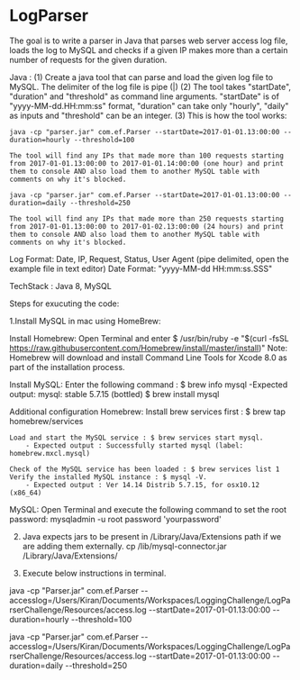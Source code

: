 # LogParser

The goal is to write a parser in Java that parses web server access log file, loads the log to MySQL and checks if a given IP makes more than a certain number of requests for the given duration.

Java :
(1) Create a java tool that can parse and load the given log file to MySQL. The delimiter of the log file is pipe (|)
(2) The tool takes "startDate", "duration" and "threshold" as command line arguments. "startDate" is of "yyyy-MM-dd.HH:mm:ss" format, "duration" can take only "hourly", "daily" as inputs and "threshold" can be an integer.
(3) This is how the tool works:
    
    java -cp "parser.jar" com.ef.Parser --startDate=2017-01-01.13:00:00 --duration=hourly --threshold=100
	
	The tool will find any IPs that made more than 100 requests starting from 2017-01-01.13:00:00 to 2017-01-01.14:00:00 (one hour) and print them to console AND also load them to another MySQL table with comments on why it's blocked.

    java -cp "parser.jar" com.ef.Parser --startDate=2017-01-01.13:00:00 --duration=daily --threshold=250

	The tool will find any IPs that made more than 250 requests starting from 2017-01-01.13:00:00 to 2017-01-02.13:00:00 (24 hours) and print them to console AND also load them to another MySQL table with comments on why it's blocked.

Log Format:
Date, IP, Request, Status, User Agent (pipe delimited, open the example file in text editor)
Date Format: "yyyy-MM-dd HH:mm:ss.SSS"

TechStack : Java 8, MySQL

Steps for exucuting the code:

1.Install MySQL in mac using HomeBrew:

Install Homebrew:
    Open Terminal and enter
	$ /usr/bin/ruby -e "$(curl -fsSL https://raw.githubusercontent.com/Homebrew/install/master/install)"
	Note: Homebrew will download and install Command Line Tools for Xcode 8.0 as part of the installation process.

Install MySQL:
	Enter the following command :
	$ brew info mysql
	-Expected output: mysql: stable 5.7.15 (bottled)
	$ brew install mysql

Additional configuration
Homebrew:
	Install brew services first : $ brew tap homebrew/services

	Load and start the MySQL service : $ brew services start mysql.
		- Expected output : Successfully started mysql (label: homebrew.mxcl.mysql)

	Check of the MySQL service has been loaded : $ brew services list 1
	Verify the installed MySQL instance : $ mysql -V.
		- Expected output : Ver 14.14 Distrib 5.7.15, for osx10.12 (x86_64)

MySQL:
	Open Terminal and execute the following command to set the root password:
	mysqladmin -u root password 'yourpassword'


2. Java expects jars to be present in /Library/Java/Extensions path if we are adding them externally.
cp /lib/mysql-connector.jar /Library/Java/Extensions/

3. Execute below instructions in terminal.

java -cp "Parser.jar" com.ef.Parser --accesslog=/Users/Kiran/Documents/Workspaces/LoggingChallenge/LogParserChallenge/Resources/access.log --startDate=2017-01-01.13:00:00 --duration=hourly --threshold=100

java -cp "Parser.jar" com.ef.Parser --accesslog=/Users/Kiran/Documents/Workspaces/LoggingChallenge/LogParserChallenge/Resources/access.log --startDate=2017-01-01.13:00:00 --duration=daily --threshold=250
